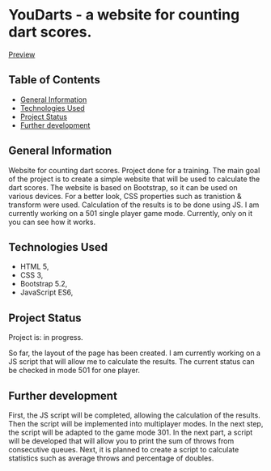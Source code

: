 # YouDarts - a website for counting dart scores.

[Preview](https://arkbog.github.io/youdarts/)



## Table of Contents

* [General Information](#general-information)
* [Technologies Used](#technologies-used)
* [Project Status](#project-status)
* [Further development](#further-development)




## General Information

Website for counting dart scores. Project done for a training. The main goal of the project is to create a simple website that will be used to calculate the dart scores. The website is based on Bootstrap, so it can be used on various devices. For a better look, CSS properties such as tranistion & transform were used. Calculation of the results is to be done using JS. I am currently working on a 501 single player game mode. Currently, only on it you can see how it works.



## Technologies Used
- HTML 5,
- CSS 3,
- Bootstrap 5.2,
- JavaScript ES6,



## Project Status
Project is: in progress.

So far, the layout of the page has been created. I am currently working on a JS script that will allow me to calculate the results. The current status can be checked in mode 501 for one player.



## Further development

First, the JS script will be completed, allowing the calculation of the results. Then the script will be implemented into multiplayer modes. In the next step, the script will be adapted to the game mode 301. In the next part, a script will be developed that will allow you to print the sum of throws from consecutive queues. Next, it is planned to create a script to calculate statistics such as average throws and percentage of doubles.

